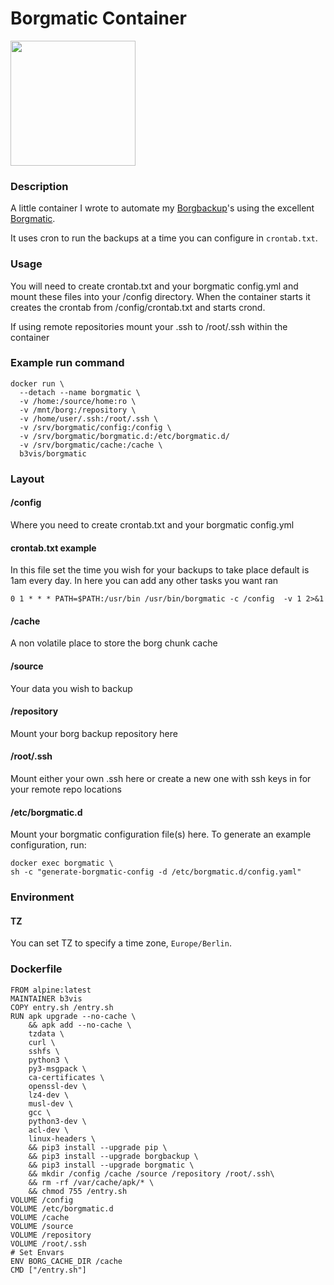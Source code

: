 # Borgmatic Container
<img src="https://camo.githubusercontent.com/24287203ea7c7906b72341780f067ad44408ff99/68747470733a2f2f63646e2e7261776769742e636f6d2f77697474656e2f626f72676d617469632f6d61737465722f7374617469632f626f72676d617469632e737667" width="200" height="200" />

### Description

A little container I wrote to automate my [Borgbackup](https://github.com/borgbackup)'s using the excellent [Borgmatic](https://github.com/witten/borgmatic).

It uses cron to run the backups at a time you can configure in `crontab.txt`.

### Usage

You will need to create crontab.txt and your borgmatic config.yml and mount these files into your /config directory. When the container starts it creates the crontab from /config/crontab.txt and starts crond.

If using remote repositories mount your .ssh to /root/.ssh within the container

### Example run command
```
docker run \
  --detach --name borgmatic \
  -v /home:/source/home:ro \
  -v /mnt/borg:/repository \
  -v /home/user/.ssh:/root/.ssh \
  -v /srv/borgmatic/config:/config \
  -v /srv/borgmatic/borgmatic.d:/etc/borgmatic.d/
  -v /srv/borgmatic/cache:/cache \
  b3vis/borgmatic
```

### Layout

#### /config
Where you need to create crontab.txt and your borgmatic config.yml

#### crontab.txt example
In this file set the time you wish for your backups to take place default is 1am every day. In here you can add any other tasks you want ran
```
0 1 * * * PATH=$PATH:/usr/bin /usr/bin/borgmatic -c /config  -v 1 2>&1
```
#### /cache
A non volatile place to store the borg chunk cache
#### /source
Your data you wish to backup
#### /repository
Mount your borg backup repository here
#### /root/.ssh
Mount either your own .ssh here or create a new one with ssh keys in for your remote repo locations
#### /etc/borgmatic.d
Mount your borgmatic configuration file(s) here. To generate an example configuration, run:
```
docker exec borgmatic \
sh -c "generate-borgmatic-config -d /etc/borgmatic.d/config.yaml"
```
### Environment

#### TZ
You can set TZ to specify a time zone, `Europe/Berlin`.

### Dockerfile
```
FROM alpine:latest
MAINTAINER b3vis
COPY entry.sh /entry.sh
RUN apk upgrade --no-cache \
    && apk add --no-cache \
    tzdata \
    curl \
    sshfs \
    python3 \
    py3-msgpack \
    ca-certificates \
    openssl-dev \
    lz4-dev \
    musl-dev \
    gcc \
    python3-dev \
    acl-dev \
    linux-headers \
    && pip3 install --upgrade pip \
    && pip3 install --upgrade borgbackup \
    && pip3 install --upgrade borgmatic \
    && mkdir /config /cache /source /repository /root/.ssh\
    && rm -rf /var/cache/apk/* \
    && chmod 755 /entry.sh
VOLUME /config
VOLUME /etc/borgmatic.d
VOLUME /cache
VOLUME /source
VOLUME /repository
VOLUME /root/.ssh
# Set Envars
ENV BORG_CACHE_DIR /cache
CMD ["/entry.sh"]

```

